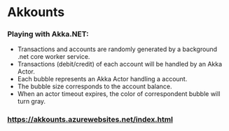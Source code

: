 # Akkounts

### Playing with Akka.NET:

* Transactions and accounts are randomly generated by a background .net core worker service.
* Transactions (debit/credit) of each account will be handled by an Akka Actor.
* Each bubble represents an Akka Actor handling a account.
* The bubble size corresponds to the account balance.
* When an actor timeout expires, the color of correspondent bubble will turn gray.

### https://akkounts.azurewebsites.net/index.html
